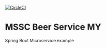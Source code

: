 [![CircleCI](https://dl.circleci.com/status-badge/img/gh/rdwwojcik/mssc-beer-service-my/tree/master.svg?style=svg)](https://dl.circleci.com/status-badge/redirect/gh/rdwwojcik/mssc-beer-service-my/tree/master)

# MSSC Beer Service MY

Spring Boot Microservice example